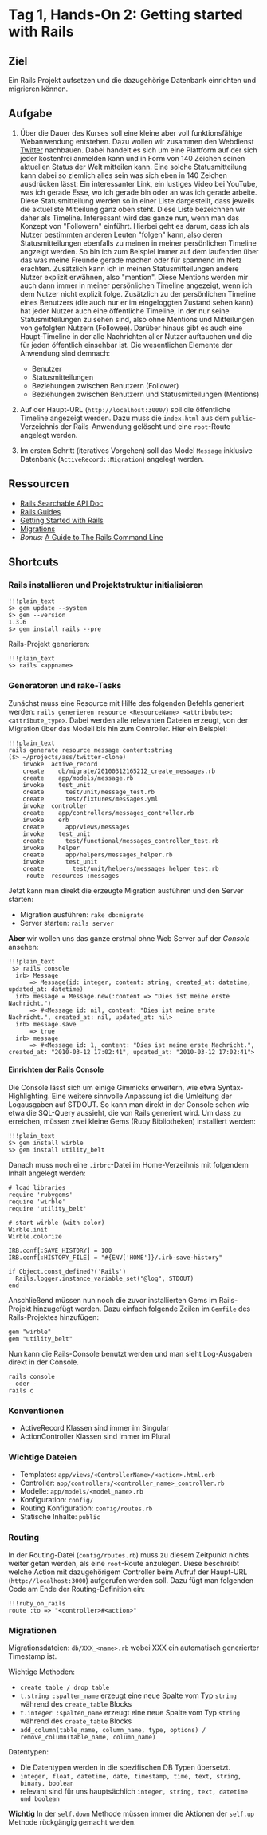 # Tag 1, Hands-On 2: Getting started with Rails

## Ziel

Ein Rails Projekt aufsetzen und die dazugehörige Datenbank einrichten
und migrieren können.

## Aufgabe

1. Über die Dauer des Kurses soll eine kleine aber voll funktionsfähige
   Webanwendung entstehen. Dazu wollen wir zusammen den Webdienst
   [Twitter](http://twitter.com/ "Twitter") nachbauen. Dabei handelt es sich um
   eine Plattform auf der sich jeder kostenfrei anmelden kann und in Form von 140
   Zeichen seinen aktuellen Status der Welt mitteilen kann. Eine solche
   Statusmitteilung kann dabei so ziemlich alles sein was sich eben in 140
   Zeichen ausdrücken lässt: Ein interessanter Link, ein lustiges Video bei
   YouTube, was ich gerade Esse, wo ich gerade bin oder an was ich gerade
   arbeite. Diese Statusmitteilung werden so in einer Liste dargestellt, dass
   jeweils die aktuellste Mitteilung ganz oben steht. Diese Liste bezeichnen wir
   daher als Timeline. Interessant wird das ganze nun, wenn man das Konzept von
   "Followern" einführt. Hierbei geht es darum, dass ich als Nutzer bestimmten
   anderen Leuten "folgen" kann, also deren Statusmitteilungen ebenfalls zu
   meinen in meiner persönlichen Timeline angzeigt werden. So bin ich zum
   Beispiel immer auf dem laufenden über das was meine Freunde gerade machen oder
   für spannend im Netz erachten. Zusätzlich kann ich in meinen
   Statusmitteilungen andere Nutzer explizit erwähnen, also "mention". Diese
   Mentions werden mir auch dann immer in meiner persönlichen Timeline angezeigt,
   wenn ich dem Nutzer nicht explizit folge. Zusätzlich zu der persönlichen
   Timeline eines Benutzers (die auch nur er im eingeloggten Zustand sehen kann)
   hat jeder Nutzer auch eine öffentliche Timeline, in der nur seine
   Statusmitteilungen zu sehen sind, also ohne Mentions und Mitteilungen von
   gefolgten Nutzern (Followee). Darüber hinaus gibt es auch eine Haupt-Timeline
   in der alle Nachrichten aller Nutzer auftauchen und die für jeden öffentlich
   einsehbar ist. Die wesentlichen Elemente der Anwendung sind demnach:

    * Benutzer
    * Statusmitteilungen
    * Beziehungen zwischen Benutzern (Follower)
    * Beziehungen zwischen Benutzern und Statusmitteilungen (Mentions)

2. Auf der Haupt-URL (`http://localhost:3000/`) soll die öffentliche Timeline
   angezeigt werden. Dazu muss die `index.html` aus dem `public`-Verzeichnis der
   Rails-Anwendung gelöscht und eine `root`-Route angelegt werden.

3. Im ersten Schritt (iteratives Vorgehen) soll das Model `Message` inklusive Datenbank
   (`ActiveRecord::Migration`) angelegt werden.

## Ressourcen

* [Rails Searchable API Doc](http://railsapi.com/ "Rails Searchable API Doc")
* [Rails Guides](http://guides.rails.info/ "Rails Guides")
* [Getting Started with Rails](http://guides.rails.info/getting_started.html "Getting Started with Rails")
* [Migrations](http://guides.rails.info/migrations.html "Migrations")
* *Bonus:* [A Guide to The Rails Command Line](http://guides.rails.info/command_line.html "A Guide to The Rails Command Line")

## Shortcuts

### Rails installieren und Projektstruktur initialisieren

    !!!plain_text
    $> gem update --system
    $> gem --version
    1.3.6
    $> gem install rails --pre
    
Rails-Projekt generieren:

    !!!plain_text
    $> rails <appname>

### Generatoren und rake-Tasks

Zunächst muss eine Resource mit Hilfe des folgenden Befehls generiert werden:
`rails generieren resource <ResourceName> <attribubute>:<attribute_type>`.
Dabei werden alle relevanten Dateien erzeugt, von der Migration über das
Modell bis hin zum Controller. Hier ein Beispiel:
  
    !!!plain_text
    rails generate resource message content:string
    ($> ~/projects/ass/twitter-clone)
        invoke  active_record
        create    db/migrate/20100312165212_create_messages.rb
        create    app/models/message.rb
        invoke    test_unit
        create      test/unit/message_test.rb
        create      test/fixtures/messages.yml
        invoke  controller
        create    app/controllers/messages_controller.rb
        invoke    erb
        create      app/views/messages
        invoke    test_unit
        create      test/functional/messages_controller_test.rb
        invoke    helper
        create      app/helpers/messages_helper.rb
        invoke      test_unit
        create        test/unit/helpers/messages_helper_test.rb
         route  resources :messages
  
Jetzt kann man direkt die erzeugte Migration ausführen und den Server starten:
  
* Migration ausführen: `rake db:migrate` 
* Server starten: `rails server`

**Aber** wir wollen uns das ganze erstmal ohne Web Server auf der *Console*
ansehen:

    !!!plain_text
     $> rails console
      irb> Message
          => Message(id: integer, content: string, created_at: datetime, updated_at: datetime)
      irb> message = Message.new(:content => "Dies ist meine erste Nachricht.")
          => #<Message id: nil, content: "Dies ist meine erste Nachricht.", created_at: nil, updated_at: nil>
      irb> message.save
          => true
      irb> message
          => #<Message id: 1, content: "Dies ist meine erste Nachricht.", created_at: "2010-03-12 17:02:41", updated_at: "2010-03-12 17:02:41">
          
#### Einrichten der Rails Console

Die Console lässt sich um einige Gimmicks erweitern, wie etwa
Syntax-Highlighting. Eine weitere sinnvolle Anpassung ist die Umleitung der
Logausgaben auf STDOUT. So kann man direkt in der Console sehen wie etwa die
SQL-Query aussieht, die von Rails generiert wird. Um dass zu erreichen, müssen
zwei kleine Gems (Ruby Bibliotheken) installiert werden:

    !!!plain_text
    $> gem install wirble
    $> gem install utility_belt

Danach muss noch eine `.irbrc`-Datei im Home-Verzeihnis mit folgendem
Inhalt angelegt werden:

    # load libraries
    require 'rubygems'
    require 'wirble'  
    require 'utility_belt'

    # start wirble (with color)
    Wirble.init
    Wirble.colorize

    IRB.conf[:SAVE_HISTORY] = 100
    IRB.conf[:HISTORY_FILE] = "#{ENV['HOME']}/.irb-save-history"

    if Object.const_defined?('Rails')
      Rails.logger.instance_variable_set("@log", STDOUT)
    end

Anschließend müssen nun noch die zuvor installierten Gems im Rails-Projekt
hinzugefügt werden. Dazu einfach folgende Zeilen im `Gemfile` des
Rails-Projektes hinzufügen:

    gem "wirble"
    gem "utility_belt"

Nun kann die Rails-Console benutzt werden und man sieht Log-Ausgaben direkt
in der Console.
    
    rails console
    - oder -
    rails c

### Konventionen

* ActiveRecord Klassen sind immer im Singular
* ActionController Klassen sind immer im Plural

### Wichtige Dateien

* Templates: `app/views/<ControllerName>/<action>.html.erb`
* Controller: `app/controllers/<controller_name>_controller.rb`
* Modelle: `app/models/<model_name>.rb`
* Konfiguration: `config/`
* Routing Konfiguration: `config/routes.rb`
* Statische Inhalte: `public`

### Routing

In der Routing-Datei (`config/routes.rb`) muss zu diesem Zeitpunkt nichts weiter getan werden, als eine
`root`-Route anzulegen. Diese beschreibt welche Action mit dazugehörigem Controller beim Aufruf der Haupt-URL (`http://localhost:3000`)
aufgerufen werden soll. Dazu fügt man folgenden Code am Ende der Routing-Definition ein:

    !!!ruby_on_rails
    route :to => "<controller>#<action>"

### Migrationen

Migrationsdateien: `db/XXX_<name>.rb` wobei XXX ein automatisch generierter
Timestamp ist.

Wichtige Methoden:

* `create_table / drop_table`
* `t.string :spalten_name` erzeugt eine neue Spalte vom Typ `string` während des `create_table` Blocks
* `t.integer :spalten_name` erzeugt eine neue Spalte vom Typ `string` während des `create_table` Blocks
* `add_column(table_name, column_name, type, options) / remove_column(table_name, column_name)`

Datentypen:

* Die Datentypen werden in die spezifischen DB Typen übersetzt. 
* `integer, float, datetime, date, timestamp, time, text, string, binary, boolean`
* relevant sind für uns hauptsächlich `integer, string, text, datetime und boolean`

**Wichtig** In der `self.down` Methode müssen immer die Aktionen der `self.up`
Methode rückgängig gemacht werden.